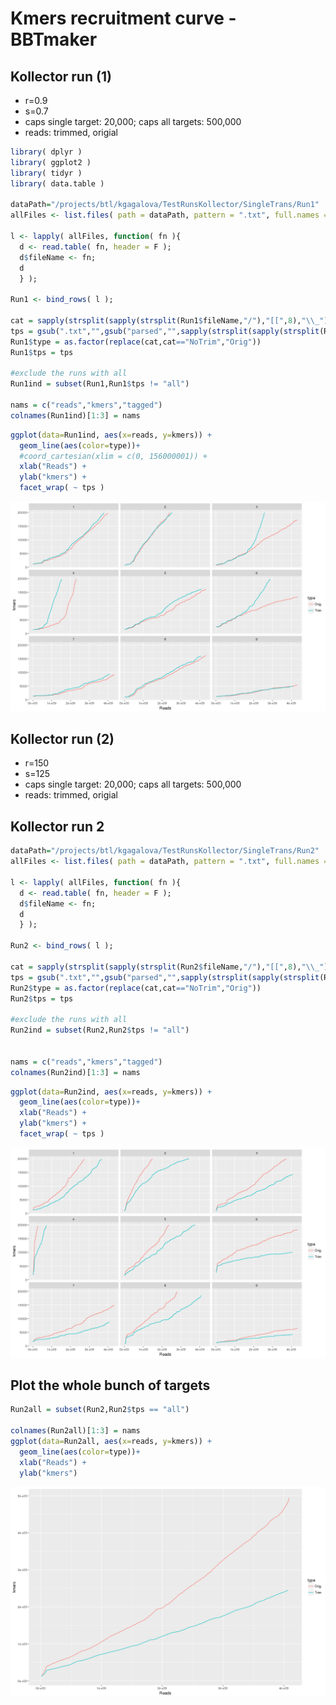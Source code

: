 Kmers recruitment curve - BBTmaker
================

Kollector run (1)
-----------------

-   r=0.9
-   s=0.7
-   caps single target: 20,000; caps all targets: 500,000
-   reads: trimmed, origial

``` r
library( dplyr )
library( ggplot2 )
library( tidyr )
library( data.table )

dataPath="/projects/btl/kgagalova/TestRunsKollector/SingleTrans/Run1"
allFiles <- list.files( path = dataPath, pattern = ".txt", full.names = TRUE )

l <- lapply( allFiles, function( fn ){
  d <- read.table( fn, header = F );
  d$fileName <- fn;
  d
  } );

Run1 <- bind_rows( l );

cat = sapply(strsplit(sapply(strsplit(Run1$fileName,"/"),"[[",8),"\\_"),"[[",1)
tps = gsub(".txt","",gsub("parsed","",sapply(strsplit(sapply(strsplit(Run1$fileName,"/"),"[[",8),"\\_"),"[[",2)))
Run1$type = as.factor(replace(cat,cat=="NoTrim","Orig"))
Run1$tps = tps

#exclude the runs with all
Run1ind = subset(Run1,Run1$tps != "all")

nams = c("reads","kmers","tagged")
colnames(Run1ind)[1:3] = nams
```

``` r
ggplot(data=Run1ind, aes(x=reads, y=kmers)) +
  geom_line(aes(color=type))+ 
  #coord_cartesian(xlim = c(0, 156000001)) +
  xlab("Reads") + 
  ylab("kmers") +
  facet_wrap( ~ tps )
```

![](images/RunPlot-1.png)

Kollector run (2)
-----------------

-   r=150
-   s=125
-   caps single target: 20,000; caps all targets: 500,000
-   reads: trimmed, origial

Kollector run 2
---------------

``` r
dataPath="/projects/btl/kgagalova/TestRunsKollector/SingleTrans/Run2"
allFiles <- list.files( path = dataPath, pattern = ".txt", full.names = TRUE )

l <- lapply( allFiles, function( fn ){
  d <- read.table( fn, header = F );
  d$fileName <- fn;
  d
  } );

Run2 <- bind_rows( l );

cat = sapply(strsplit(sapply(strsplit(Run2$fileName,"/"),"[[",8),"\\_"),"[[",1)
tps = gsub(".txt","",gsub("parsed","",sapply(strsplit(sapply(strsplit(Run2$fileName,"/"),"[[",8),"\\_"),"[[",2)))
Run2$type = as.factor(replace(cat,cat=="NoTrim","Orig"))
Run2$tps = tps

#exclude the runs with all
Run2ind = subset(Run2,Run2$tps != "all")


nams = c("reads","kmers","tagged")
colnames(Run2ind)[1:3] = nams
```

``` r
ggplot(data=Run2ind, aes(x=reads, y=kmers)) +
  geom_line(aes(color=type))+ 
  xlab("Reads") + 
  ylab("kmers") +
  facet_wrap( ~ tps )
```

![](images/Run2Plot-1.png)

Plot the whole bunch of targets
-------------------------------

``` r
Run2all = subset(Run2,Run2$tps == "all")

colnames(Run2all)[1:3] = nams
ggplot(data=Run2all, aes(x=reads, y=kmers)) +
  geom_line(aes(color=type))+ 
  xlab("Reads") + 
  ylab("kmers")
```

![](images/Run2PlotAll-1.png)
